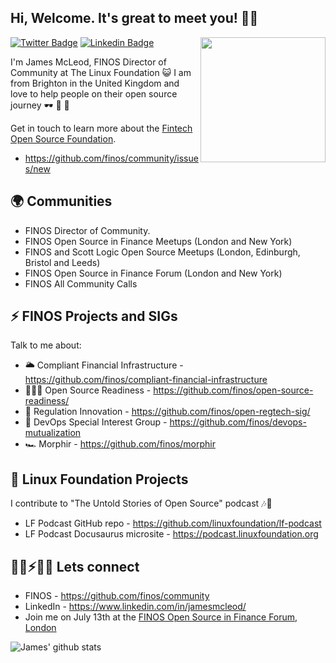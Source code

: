 ## Hi, Welcome. It's great to meet you! 👋🏻

<img align='right' src='https://github.com/finos/branding/blob/master/finos-logos/icon-wordmark/FINOS_Icon_Wordmark_RGB.png?raw=true' width='200"'>

[![Twitter Badge](https://img.shields.io/badge/-@mcleo_d-1ca0f1?style=flat-square&labelColor=1ca0f1&logo=twitter&logoColor=white&link=https://twitter.com/mcleo_d)](https://twitter.com/mcleo_d) [![Linkedin Badge](https://img.shields.io/badge/-jamesmcleod-blue?style=flat-square&logo=Linkedin&logoColor=white&link=https://www.linkedin.com/in/jamesmcleod/)](https://www.linkedin.com/in/jamesmcleod/)

I'm James McLeod, FINOS Director of Community at The Linux Foundation 😺 I am from Brighton in the United Kingdom and love to help people on their open source journey 🕶 🐳 🦀

Get in touch to learn more about the [Fintech Open Source Foundation](https://www.finos.org/).
- https://github.com/finos/community/issues/new 

## 🌍 Communities
- FINOS Director of Community.
- FINOS Open Source in Finance Meetups (London and New York)
- FINOS and Scott Logic Open Source Meetups (London, Edinburgh, Bristol and Leeds)
- FINOS Open Source in Finance Forum (London and New York)
- FINOS All Community Calls

## ⚡️ FINOS Projects and SIGs
Talk to me about:
- 🌥 Compliant Financial Infrastructure - https://github.com/finos/compliant-financial-infrastructure
- ⛹🏻‍♀️ Open Source Readiness - https://github.com/finos/open-source-readiness/
- 🔐 Regulation Innovation - https://github.com/finos/open-regtech-sig/
- 🤖 DevOps Special Interest Group - https://github.com/finos/devops-mutualization
- 🏎 Morphir - https://github.com/finos/morphir

## 👾 Linux Foundation Projects 
I contribute to "The Untold Stories of Open Source" podcast 🎶📣
- LF Podcast GitHub repo - https://github.com/linuxfoundation/lf-podcast
- LF Podcast Docusaurus microsite - https://podcast.linuxfoundation.org

## 🤜🏻⚡️🤛🏻 Lets connect 
- FINOS - https://github.com/finos/community
- LinkedIn - https://www.linkedin.com/in/jamesmcleod/
- Join me on July 13th at the [FINOS Open Source in Finance Forum, London](https://events.linuxfoundation.org/open-source-finance-forum-london/?utm_campaign=OSFF%20London%202022&utm_source=jamesemail)


![James' github stats](https://github-readme-stats.vercel.app/api?username=mcleo-d&hide=["issues"]&show_icons=true)
